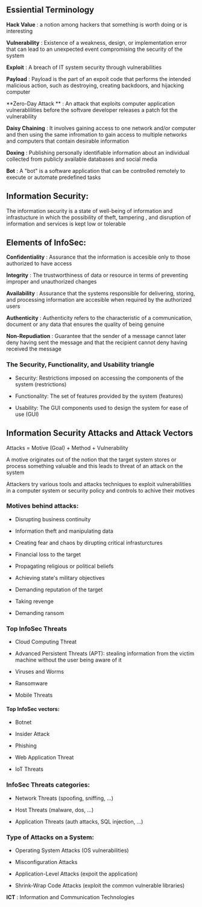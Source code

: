 ## Essiential Terminology

**Hack Value** : a notion  among hackers that something is worth doing or is interesting

**Vulnerability** : Existence of a weakness, design, or implementation error that can lead to an unexpected event compromising the security of the system

**Exploit** : A breach of IT system security through vulnerabilities

**Payload** : Payload is the part of an expoit code that performs the intended malicious action, such as destroying, creating backdoors, and hijacking computer

**Zero-Day Attack ** : An attack that exploits computer application vulnerablilities before the softvare developer releases a patch fot the vulnerability

**Daisy Chaining** : It involves gaining access to one network and/or computer and then using the same infromation to gain access to multiple networks and computers that contain desirable information

**Doxing** : Publishing personally identifiable information about an individual collected from publicly available databases and social media

**Bot** : A "bot" is a software application that can be controlled remotely to execute or automate predefined tasks

## Information Security:

The information security is a state of well-being of information and infrastucture in which the possibility of theft, tampering , and disruption of information and services is kept low or tolerable

## Elements of InfoSec:

**Confidentiality** :
	Assurance that the information is accesible only to those
	authorized to have access

**Integrity** :
	The trustworthiness of data or resource in terms of preventing 
	improper and unauthorized changes

**Availability** :
	Assurance that the systems responsible for delivering, storing, and 
	processing information are accesible when required by the authorized 
	users

**Authenticity** :
	Authenticity refers to the characteristic of a communication,
	document or any data that ensures the quality of being 
	genuine 

**Non-Repudiation** :
	Guarantee that the sender of a message cannot later deny having sent
	the message and that the recipient cannot deny having received
	the message

### The Security, Functionality, and Usability triangle

- Security: Restrictions imposed on accessing the components of the system (restrictions)

- Functionality: The set of features provided by the system (features)

- Usability: The GUI components used to design the system for ease of use (GUI)


## Information Security Attacks and Attack Vectors

Attacks = Motive (Goal) + Method + Vulnerability

A motive originates out of the notion that the target system stores or 
process something valuable and this leads to threat of an attack on the system

Attackers try various tools and attacks techniques to exploit vulnerabilities
in a computer system or security policy and controls to achive their motives

### Motives behind attacks:

- Disrupting business continuity

- Information theft and manipulating data

- Creating fear and chaos by dirupting critical infrasturctures 

- Financial loss to the target

- Propagating religious or political beliefs

- Achieving state's military objectives

- Demanding reputation of the target 

- Taking revenge

- Demanding ransom

### Top InfoSec Threats

- Cloud Computing Threat

- Advanced Persistent Threats (APT): stealing information from the victim machine without the user being aware of it

- Viruses and Worms

- Ransomware

- Mobile Threats

#### Top InfoSec vectors:

- Botnet

- Insider Attack

- Phishing

- Web Application Threat

- IoT Threats

### InfoSec Threats categories:


- Network Threats (spoofing, sniffing, ...)

- Host Threats (malware, dos, ...)

- Application Threats (auth attacks, SQL injection, ...)

### Type of Attacks on a System:


- Operating System Attacks (OS vulnerabilities)

- Misconfiguration Attacks

- Application-Level Attacks (expoit the application)

- Shrink-Wrap Code Attacks (exploit the common vulnerable libraries)



**ICT** : Information and Communication Technologies
